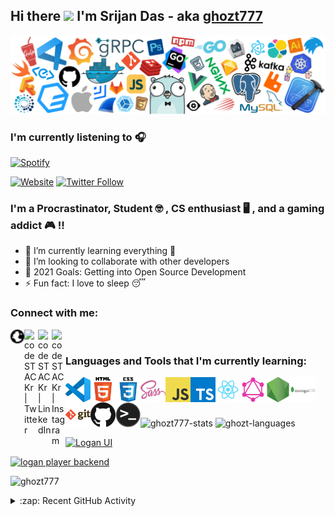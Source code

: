 ## Hi there <img src="https://github.com/TheDudeThatCode/TheDudeThatCode/blob/master/Assets/Hi.gif" width="29px">  I'm Srijan Das - aka [ghozt777][website]

<img src="./github-background.png" alt="background" />

### I'm currently listening to 🎧 
[![Spotify](https://github-spotify-1bs3qe7jk-ghozt777.vercel.app/api/spotify)](https://open.spotify.com/user/ghozt777)


[![Website](https://img.shields.io/website?down_message=offline&label=ghozt&up_color=%238B5CF6&up_message=online&url=https%3A%2F%2Fghozt.netlify.app%2F)](https://ghozt.netlify.app/)
[![Twitter Follow](https://img.shields.io/twitter/url?label=ghozt&logoColor=%231F2937&style=social&url=https%3A%2F%2Ftwitter.com%2Fghozt60510632)](https://twitter.com/ghozt60510632)

### I'm a Procrastinator, Student 🤓  , CS enthusiast 🖥️  , and a gaming addict 🎮 !!

- 🌱 I’m currently learning everything 🤣
- 🤝 I’m looking to collaborate with other developers
- 🥅 2021 Goals: Getting into Open Source Development
- ⚡ Fun fact: I love to sleep 😴 

### Connect with me:

[<img align="left" alt="ghozt.netlify.app" width="22px" src="https://raw.githubusercontent.com/iconic/open-iconic/master/svg/globe.svg" />][website]

[<img align="left" alt="codeSTACKr | Twitter" width="22px" src="https://cdn.jsdelivr.net/npm/simple-icons@v3/icons/twitter.svg" />][twitter]

[<img align="left" alt="codeSTACKr | LinkedIn" width="22px" src="https://cdn.jsdelivr.net/npm/simple-icons@v3/icons/linkedin.svg" />][linkedin]

[<img align="left" alt="codeSTACKr | Instagram" width="22px" src="https://cdn.jsdelivr.net/npm/simple-icons@v3/icons/instagram.svg" />][instagram]

<br />

### Languages and Tools that I'm currently learning:

<img align="left" alt="Visual Studio Code" width="40px" src="https://raw.githubusercontent.com/github/explore/80688e429a7d4ef2fca1e82350fe8e3517d3494d/topics/visual-studio-code/visual-studio-code.png" />
<img align="left" alt="HTML5" width="40px" src="https://raw.githubusercontent.com/github/explore/80688e429a7d4ef2fca1e82350fe8e3517d3494d/topics/html/html.png" />
<img align="left" alt="CSS3" width="40px" src="https://raw.githubusercontent.com/github/explore/80688e429a7d4ef2fca1e82350fe8e3517d3494d/topics/css/css.png" />
<img align="left" alt="Sass" width="40px" src="https://raw.githubusercontent.com/github/explore/80688e429a7d4ef2fca1e82350fe8e3517d3494d/topics/sass/sass.png" />
<img align="left" alt="JavaScript" width="40px" src="https://raw.githubusercontent.com/github/explore/80688e429a7d4ef2fca1e82350fe8e3517d3494d/topics/javascript/javascript.png" />
<img align="left" alt="TypeScript" width="40px" src="https://raw.githubusercontent.com/github/explore/80688e429a7d4ef2fca1e82350fe8e3517d3494d/topics/typescript/typescript.png" />
<img align="left" alt="React" width="40px" src="https://raw.githubusercontent.com/github/explore/80688e429a7d4ef2fca1e82350fe8e3517d3494d/topics/react/react.png" />
<img align="left" alt="GraphQL" width="40px" src="https://raw.githubusercontent.com/github/explore/80688e429a7d4ef2fca1e82350fe8e3517d3494d/topics/graphql/graphql.png" />
<img align="left" alt="Node.js" width="40px" src="https://raw.githubusercontent.com/github/explore/80688e429a7d4ef2fca1e82350fe8e3517d3494d/topics/nodejs/nodejs.png" />
<img align="left" alt="MongoDB" width="40px" src="https://raw.githubusercontent.com/github/explore/80688e429a7d4ef2fca1e82350fe8e3517d3494d/topics/mongodb/mongodb.png" />
<img align="left" alt="Git" width="40px" src="https://raw.githubusercontent.com/github/explore/80688e429a7d4ef2fca1e82350fe8e3517d3494d/topics/git/git.png" />
<img align="left" alt="GitHub" width="40px" src="https://raw.githubusercontent.com/github/explore/78df643247d429f6cc873026c0622819ad797942/topics/github/github.png" />
<img align="left" alt="Terminal" width="40px" src="https://raw.githubusercontent.com/github/explore/80688e429a7d4ef2fca1e82350fe8e3517d3494d/topics/terminal/terminal.png" />

<br />
<br />
<br />





<p><img src="https://github-readme-stats.vercel.app/api?username=ghozt777&show_icons=true&theme=midnight-purple" alt="ghozt777-stats"/>
<img src="https://github-readme-stats.vercel.app/api/top-langs/?username=ghozt777&show_icons=true&theme=midnight-purple" alt="ghozt-languages" />
</p>

[![Logan UI](https://github-readme-stats.vercel.app/api/pin/?username=ghozt777&repo=Logan-UI&show_icons=true&theme=midnight-purple)](https://github.com/ghozt777/Logan-UI)

[![logan player backend](https://github-readme-stats.vercel.app/api/pin/?username=ghozt777&repo=logan-player-backend&show_icons=true&theme=midnight-purple )](https://github.com/ghozt777/logan-player-backend)


<p><img src="https://github-readme-streak-stats.herokuapp.com/?user=ghozt777&theme=dark" alt="ghozt777" />
</p>


<details>
  <summary>:zap: Recent GitHub Activity</summary>

<!--START_SECTION:activity-->
1. 🗣 Commented on [#158](https://github.com/kanak22/CP-DSA-Questions/issues/158) in [kanak22/CP-DSA-Questions](https://github.com/kanak22/CP-DSA-Questions)
2. 🗣 Commented on [#159](https://github.com/kanak22/CP-DSA-Questions/issues/159) in [kanak22/CP-DSA-Questions](https://github.com/kanak22/CP-DSA-Questions)
3. ❗️ Opened issue [#159](https://github.com/kanak22/CP-DSA-Questions/issues/159) in [kanak22/CP-DSA-Questions](https://github.com/kanak22/CP-DSA-Questions)
4. ❗️ Opened issue [#158](https://github.com/kanak22/CP-DSA-Questions/issues/158) in [kanak22/CP-DSA-Questions](https://github.com/kanak22/CP-DSA-Questions)
5. 🗣 Commented on [#156](https://github.com/kanak22/CP-DSA-Questions/issues/156) in [kanak22/CP-DSA-Questions](https://github.com/kanak22/CP-DSA-Questions)
<!--END_SECTION:activity-->

</details />


[website]: https://ghozt.netlify.app/
[twitter]: https://twitter.com/ghozt60510632
[instagram]: https://www.instagram.com/dontsleeponcustard/
[linkedin]: https://www.linkedin.com/in/srijandas7/

